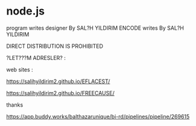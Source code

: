 # node.js
 program writes designer By SAL?H YILDIRIM
 ENCODE writes By SAL?H YILDIRIM

 
DIRECT DISTRIBUTION IS PROHIBITED

?LET???M ADRESLER? :  

web sites :


https://salihyildirim2.github.io/EFLACEST/

https://salihyildirim2.github.io/FREECAUSE/

thanks 


https://app.buddy.works/balthazarunique/bi-rd/pipelines/pipeline/269615
